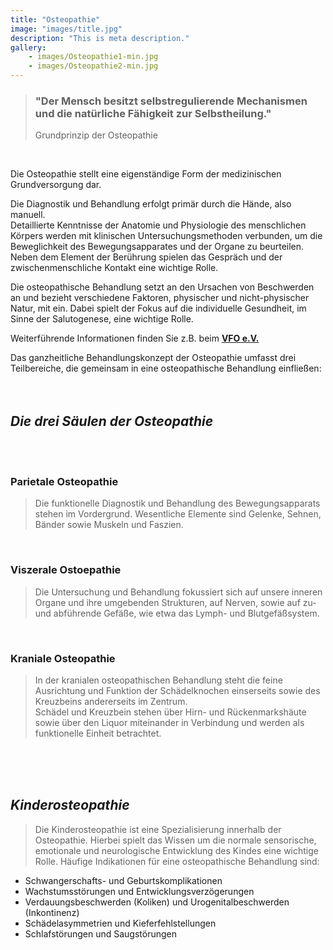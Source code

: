 ```yaml
---
title: "Osteopathie"
image: "images/title.jpg"
description: "This is meta description."
gallery:
    - images/Osteopathie1-min.jpg
    - images/Osteopathie2-min.jpg
---
```

  
 
> ### "Der Mensch besitzt selbstregulierende Mechanismen und die natürliche Fähigkeit zur Selbstheilung."
>Grundprinzip der Osteopathie  
<br>  

  
Die Osteopathie stellt eine eigenständige Form der medizinischen Grundversorgung dar.

Die Diagnostik und Behandlung erfolgt primär durch die Hände, also manuell.  
Detaillierte Kenntnisse der Anatomie und Physiologie des menschlichen Körpers werden mit klinischen Untersuchungsmethoden verbunden, um die Beweglichkeit des Bewegungsapparates und der Organe zu beurteilen. Neben dem Element der Berührung spielen das Gespräch und der zwischenmenschliche Kontakt eine wichtige Rolle.

Die osteopathische Behandlung setzt an den Ursachen von Beschwerden an und bezieht verschiedene Faktoren, physischer und nicht-physischer Natur, mit ein. Dabei spielt der Fokus auf die individuelle Gesundheit, im Sinne der Salutogenese, eine wichtige Rolle.


Weiterführende Informationen finden Sie z.B. beim **[VFO e.V.](https://www.vfo.de/was-ist-osteopathie "Was ist Osteopathie")**  

Das ganzheitliche Behandlungskonzept der Osteopathie umfasst drei Teilbereiche, die gemeinsam in eine osteopathische Behandlung einfließen:  
<br>
<br>
 
## *Die drei Säulen der Osteopathie*  
<br>
<br>

### Parietale Osteopathie  
  
> Die funktionelle Diagnostik und Behandlung des Bewegungsapparats stehen im Vordergrund. Wesentliche Elemente sind Gelenke, Sehnen, Bänder sowie Muskeln und Faszien.

<br>


### Viszerale Ostoepathie  
  
>Die Untersuchung und Behandlung fokussiert sich auf unsere inneren Organe und ihre umgebenden Strukturen, auf Nerven, sowie auf zu- und abführende Gefäße, wie etwa das Lymph- und Blutgefäßsystem.

<br>


### Kraniale Osteopathie  
  
> In der kranialen osteopathischen Behandlung steht die feine Ausrichtung und Funktion der Schädelknochen einserseits sowie des Kreuzbeins andererseits im Zentrum.  
Schädel und Kreuzbein stehen über Hirn- und Rückenmarkshäute sowie über den Liquor miteinander in Verbindung und werden als funktionelle Einheit betrachtet. <br>
<br>
<br>
<br>

## *Kinderosteopathie* 

> Die Kinderosteopathie ist eine Spezialisierung innerhalb der Osteopathie. Hierbei spielt das Wissen um die normale sensorische, emotionale und neurologische Entwicklung des Kindes eine wichtige Rolle. Häufige Indikationen für eine osteopathische Behandlung sind:

* Schwangerschafts- und Geburtskomplikationen
* Wachstumsstörungen und Entwicklungsverzögerungen
* Verdauungsbeschwerden (Koliken) und Urogenitalbeschwerden (Inkontinenz) 
* Schädelasymmetrien und Kieferfehlstellungen
* Schlafstörungen und Saugstörungen


